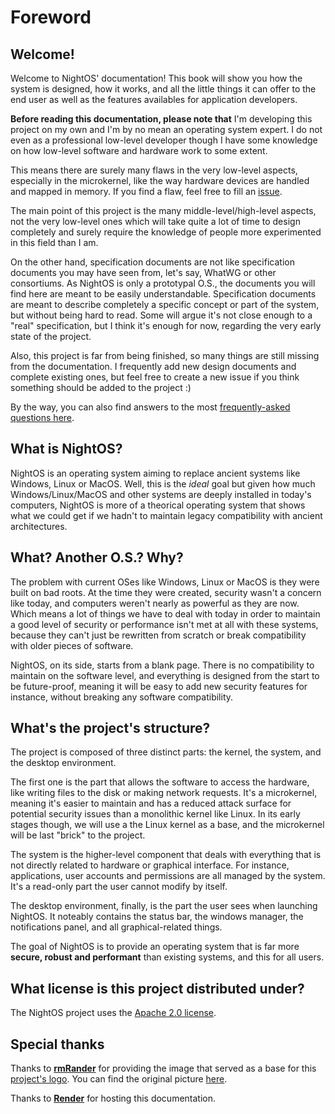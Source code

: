 # Foreword

## Welcome!

Welcome to NightOS' documentation! This book will show you how the system is designed, how it works, and all the little things it can offer to the end user as well as the features availables for application developers.

**Before reading this documentation, please note that** I'm developing this project on my own and I'm by no mean an operating system expert. I do not even as a professional low-level developer though I have some knowledge on how low-level software and hardware work to some extent.

This means there are surely many flaws in the very low-level aspects, especially in the microkernel, like the way hardware devices are handled and mapped in memory. If you find a flaw, feel free to fill an [issue](https://github.com/ClementNerma/NightOS/issues/new).

The main point of this project is the many middle-level/high-level aspects, not the very low-level ones which will take quite a lot of time to design completely and surely require the knowledge of people more experimented in this field than I am.

On the other hand, specification documents are not like specification documents you may have seen from, let's say, WhatWG or other consortiums. As NightOS is only a prototypal O.S., the documents you will find here are meant to be easily understandable. Specification documents are meant to describe completely a specific concept or part of the system, but without being hard to read. Some will argue it's not close enough to a "real" specification, but I think it's enough for now, regarding the very early state of the project.

Also, this project is far from being finished, so many things are still missing from the documentation. I frequently add new design documents and complete existing ones, but feel free to create a new issue if you think something should be added to the project :)

By the way, you can also find answers to the most [frequently-asked questions here](FAQ.md).

## What is NightOS?

NightOS is an operating system aiming to replace ancient systems like Windows, Linux or MacOS. Well, this is the _ideal_ goal but given how much Windows/Linux/MacOS and other systems are deeply installed in today's computers, NightOS is more of a theorical operating system that shows what we could get if we hadn't to maintain legacy compatibility with ancient architectures.

## What? Another O.S.? Why?

The problem with current OSes like Windows, Linux or MacOS is they were built on bad roots. At the time they were created, security wasn't a concern like today, and computers weren't nearly as powerful as they are now. Which means a lot of things we have to deal with today in order to maintain a good level of security or performance isn't met at all with these systems, because they can't just be rewritten from scratch or break compatibility with older pieces of software.

NightOS, on its side, starts from a blank page. There is no compatibility to maintain on the software level, and everything is designed from the start to be future-proof, meaning it will be easy to add new security features for instance, without breaking any software compatibility.

## What's the project's structure?

The project is composed of three distinct parts: the kernel, the system, and the desktop environment.

The first one is the part that allows the software to access the hardware, like writing files to the disk or making network requests. It's a microkernel, meaning it's easier to maintain and has a reduced attack surface for potential security issues than a monolithic kernel like Linux.
In its early stages though, we will use a the Linux kernel as a base, and the microkernel will be last "brick" to the project.

The system is the higher-level component that deals with everything that is not directly related to hardware or graphical interface. For instance, applications, user accounts and permissions are all managed by the system. It's a read-only part the user cannot modify by itself.

The desktop environment, finally, is the part the user sees when launching NightOS. It noteably contains the status bar, the windows manager, the notifications panel, and all graphical-related things.

The goal of NightOS is to provide an operating system that is far more **secure, robust and performant** than existing systems, and this for all users.

## What license is this project distributed under?

The NightOS project uses the [Apache 2.0 license](https://www.apache.org/licenses/LICENSE-2.0).

## Special thanks

Thanks to **[rmRander](https://www.deviantart.com/rmradev)** for providing the image that served as a base for this [project's logo](https://raw.githubusercontent.com/ClementNerma/NightOS/main/logo.png).
You can find the original picture [here](https://www.deviantart.com/rmradev/art/Moon-sunset-landscape-825321054).

Thanks to **[Render](https://render.com)** for hosting this documentation.
